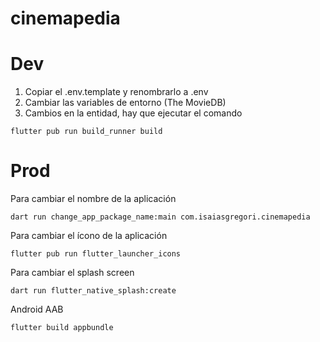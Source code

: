 # cinemapedia

# Dev

1. Copiar el .env.template y renombrarlo a .env
2. Cambiar las variables de entorno (The MovieDB)
3. Cambios en la entidad, hay que ejecutar el comando
```
flutter pub run build_runner build
```



# Prod
Para cambiar el nombre de la aplicación
```
dart run change_app_package_name:main com.isaiasgregori.cinemapedia
```

Para cambiar el ícono de la aplicación
```
flutter pub run flutter_launcher_icons
```

Para cambiar el splash screen
```
dart run flutter_native_splash:create
```

Android AAB
```
flutter build appbundle
```